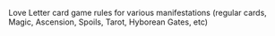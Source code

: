 Love Letter card game rules for various manifestations (regular cards, Magic, Ascension, Spoils, Tarot, Hyborean Gates, etc)

